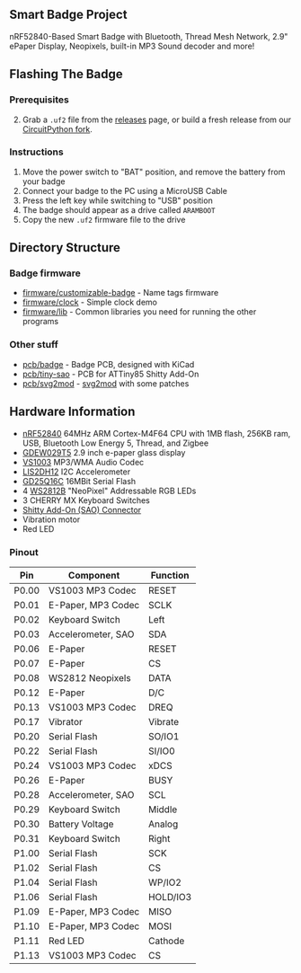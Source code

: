 ## Smart Badge Project

nRF52840-Based Smart Badge with Bluetooth, Thread Mesh Network, 2.9" ePaper Display, Neopixels, built-in MP3 Sound decoder and more!

## Flashing The Badge

### Prerequisites
2. Grab a `.uf2` file from the [releases](https://github.com/urish/aramcon-badge/releases) page, or build a fresh release from our [CircuitPython fork](https://github.com/urish/circuitpython/commits/badge-develop). 

### Instructions
1. Move the power switch to "BAT" position, and remove the battery from your badge
2. Connect your badge to the PC using a MicroUSB Cable
3. Press the left key while switching to "USB" position
4. The badge should appear as a drive called `ARAMBOOT`
5. Copy the new `.uf2` firmware file to the drive

## Directory Structure

### Badge firmware

* [firmware/customizable-badge](firmware/customizable-badge) - Name tags firmware
* [firmware/clock](firmware/clock) - Simple clock demo
* [firmware/lib](firmware/lib) - Common libraries you need for running the other programs

### Other stuff

* [pcb/badge](pcb/badge) - Badge PCB, designed with KiCad
* [pcb/tiny-sao](pcb/tiny-sao) - PCB for ATTiny85 Shitty Add-On 
* [pcb/svg2mod](pcb/svg2mod) - [svg2mod](https://github.com/mtl/svg2mod) with some patches

## Hardware Information
* [nRF52840](https://infocenter.nordicsemi.com/pdf/nRF52840_OPS_v0.5.pdf) 64MHz ARM Cortex-M4F64 CPU with 1MB flash, 256KB ram, USB, Bluetooth Low Energy 5, Thread, and Zigbee
* [GDEW029T5](http://www.e-paper-display.com/products_detail/productId=347.html) 2.9 inch e-paper glass display
* [VS1003](http://www.vlsi.fi/fileadmin/datasheets/vs1003.pdf) MP3/WMA Audio Codec
* [LIS2DH12](https://www.st.com/resource/en/datasheet/lis2dh12.pdf) I2C Accelerometer
* [GD25Q16C](http://www.elm-tech.com/en/products/spi-flash-memory/gd25q16/gd25q16.pdf) 16MBit Serial Flash
* 4 [WS2812B](https://cdn-shop.adafruit.com/datasheets/WS2812B.pdf) "NeoPixel" Addressable RGB LEDs
* 3 CHERRY MX Keyboard Switches
* [Shitty Add-On (SAO) Connector](https://hackaday.com/2018/06/21/this-is-the-year-conference-badges-get-their-own-badges/shitty-add-on-standard/)
* Vibration motor
* Red LED

### Pinout
| Pin   | Component          | Function |
|-------|--------------------|----------|
| P0.00 | VS1003 MP3 Codec   | RESET    |
| P0.01 | E-Paper, MP3 Codec | SCLK     |
| P0.02 | Keyboard Switch    | Left     |
| P0.03 | Accelerometer, SAO | SDA      |
| P0.06 | E-Paper            | RESET    |
| P0.07 | E-Paper            | CS       |
| P0.08 | WS2812 Neopixels   | DATA     |
| P0.12 | E-Paper            | D/C      |
| P0.13 | VS1003 MP3 Codec   | DREQ     |
| P0.17 | Vibrator           | Vibrate  |
| P0.20 | Serial Flash       | SO/IO1   |
| P0.22 | Serial Flash       | SI/IO0   |
| P0.24 | VS1003 MP3 Codec   | xDCS     |
| P0.26 | E-Paper            | BUSY     |
| P0.28 | Accelerometer, SAO | SCL      |
| P0.29 | Keyboard Switch    | Middle   |
| P0.30 | Battery Voltage    | Analog   |
| P0.31 | Keyboard Switch    | Right    |
| P1.00 | Serial Flash       | SCK      |
| P1.02 | Serial Flash       | CS       |
| P1.04 | Serial Flash       | WP/IO2   |
| P1.06 | Serial Flash       | HOLD/IO3 |
| P1.09 | E-Paper, MP3 Codec | MISO     |
| P1.10 | E-Paper, MP3 Codec | MOSI     |
| P1.11 | Red LED            | Cathode  |
| P1.13 | VS1003 MP3 Codec   | CS       |

